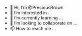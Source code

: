 - 👋 Hi, I’m @PreciousBrown
- 👀 I’m interested in ...
- 🌱 I’m currently learning ...
- 💞️ I’m looking to collaborate on ...
- 📫 How to reach me ...

<!---
PreciousBrown/PreciousBrown is a ✨ special ✨ repository because its `README.md` (this file) appears on your GitHub profile.
You can click the Preview link to take a look at your changes.
--->
